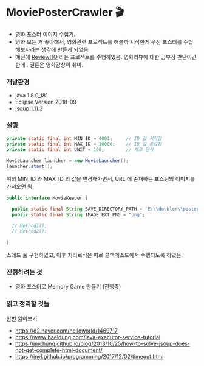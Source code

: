 # MoviePosterCrawler 🎬
- 영화 포스터 이미지 수집기.   
- 영화 보는 거 좋아해서, 영화관련 프로젝트를 해볼까 시작한게 우선 포스터를 수집해보자라는 생각에 만들게 되었음 
- 예전에 [ReviewHO](https://github.com/pasudo123/Review-HO) 라는 프로젝트를 수행하였음. 영화리뷰에 대한 긍부정 판단이긴 한데.. 결론은 영화감상이 취미.

### 개발환경
- java 1.8.0_181
- Eclipse Version 2018-09
- [jsoup 1.11.3](https://jsoup.org/)

### 실행
```java
private static final int MIN_ID = 4001;		// ID 값 시작점
private static final int MAX_ID = 10000;	// ID 값 종료점
private static final int UNIT = 100;		// 체크 단위

MovieLauncher launcher = new MovieLauncher();
launcher.start();
```
위의 MIN_ID 와 MAX_ID 의 값을 변경해가면서, URL 에 존재하는 포스팅의 이미지를 가져오면 됨.

```java
public interface MovieKeeper {

  public static final String SAVE_DIRECTORY_PATH = "E:\\doubler\\poster\\";
  public static final String IMAGE_EXT_PNG = "png";

  // Method1();
  // Method2();
  
}
```
스레드 풀 구현하였고, 이후 처리로직은 따로 콜백메소드에서 수행되도록 하였음.

### 진행하려는 것
- 영화 포스터로 Memory Game 만들기 (진행중)

### 읽고 정리할 것들
한번 읽어보기  
- https://d2.naver.com/helloworld/1469717
- https://www.baeldung.com/java-executor-service-tutorial
- https://jmchung.github.io/blog/2013/10/25/how-to-solve-jsoup-does-not-get-complete-html-document/
- https://inyl.github.io/programming/2017/12/02/timeout.html
